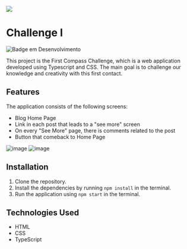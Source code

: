 ![](https://github.com/joelington321/compass-react-native-challenge-app/assets/69323457/4b480ebf-d0cb-4d61-9e76-9ea0d7eac6af)
# Challenge I
![Badge em Desenvolvimento](http://img.shields.io/static/v1?label=STATUS&message=EM%20DESENVOLVIMENTO&color=GREEN&style=for-the-badge)

This project is the First Compass Challenge, which is a web application developed using Typescript and CSS. The main goal is to challenge our knowledge and creativity with this first contact.

## Features

The application consists of the following screens:

- Blog Home Page 
- Link in each post that leads to a "see more" screen
- On every "See More" page, there is comments related to the post
- Button that comeback to Home Page


![image](https://github.com/GabFerreira06/Compass-Challenge/assets/127318612/79ec9740-b003-493b-aae2-035bbe428405)
![image](https://github.com/GabFerreira06/Compass-Challenge/assets/127318612/152c9d23-8274-4dd9-a596-1392a3c54184)

## Installation

1. Clone the repository.
2. Install the dependencies by running `npm install` in the terminal.
3. Run the application using `npm start` in the terminal.

## Technologies Used

- HTML
- CSS
- TypeScript
